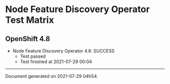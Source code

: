 
Node Feature Discovery Operator Test Matrix
===========================================

OpenShift 4.8
-------------


* Node Feature Discovery Operator 4.8: SUCCESS
  - Test passed
  - Test finished at 2021-07-29 00:04


---
Document generated on 2021-07-29 04h54.
